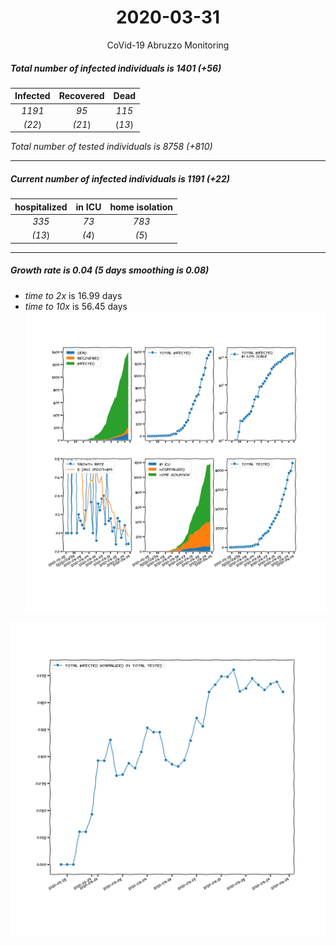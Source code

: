 <div align='center'>

# 2020-03-31
CoVid-19 Abruzzo Monitoring
</div>

##### Total number of infected individuals is 1401 (+56)
Infected | Recovered | Dead
:---: | :---: | :---:
*1191* | *95* | *115*
*(22*) | *(21*) | (*13*)

*Total number of tested individuals is 8758 (+810)*
***
##### Current number of infected individuals is 1191 (+22)
hospitalized | in ICU | home isolation
:---: | :---: | :---:
*335* |*73* |*783*
*(13*) |*(4*) |*(5*)
***
##### Growth rate is 0.04 (5 days smoothing is 0.08)
- *time to 2x* is 16.99 days
- *time to 10x* is 56.45 days
![stats][stats]

![infected_normalized][infected_normalized]

[stats]: stats_Abruzzo.png
[infected_normalized]: infected_normalized_Abruzzo.png
